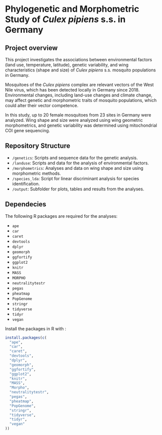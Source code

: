 # Phylogenetic and Morphometric Study of _Culex pipiens_ s.s. in Germany

## Project overview
This project investigates the associations between environmental factors (land use, temperature, latitude), genetic variability, and wing characteristics (shape and size) of _Culex pipiens_ s.s. mosquito populations in Germany.

Mosquitoes of the _Culex pipiens_ complex are relevant vectors of the West Nile virus, which has been detected locally in Germany since 2018. Environmental changes, including land-use changes and climate change, may affect genetic and morphometric traits of mosquito populations, which could alter their vector competence.

In this study, up to 20 female mosquitoes from 23 sites in Germany were analyzed. Wing shape and size were analyzed using wing geometric morphometrics, and genetic variability was determined using mitochondrial COI gene sequencing.

## Repository Structure
- `/genetics`: Scripts and sequence data for the genetic analysis.
- `/landuse`: Scripts and data for the analysis of environmental factors.
- `/morphometrics`: Analyses and data on wing shape and size using morphometric methods.
- `/species_lda`: Script for linear discriminant analysis for species identification.
- `/output`: Subfolder for plots, tables and results from the analyses.

## Dependecies
The following R packages are required for the analyses:

- `ape`
- `car`
- `caret`
- `devtools`
- `dplyr`
- `geomorph`
- `ggfortify`
- `ggplot2`
- `knitr`
- `MASS`
- `MORPHO`
- `neutralitytestr`
- `pegas`
- `pheatmap`
- `PopGenome`
- `stringr`
- `tidyverse`
- `tidyr`
- `vegan`
  
Install the packages in R with :
```r
install.packages(c(
  "ape",
  "car",
  "caret",
  "devtools",
  "dplyr",
  "geomorph",
  "ggfortify",
  "ggplot2",
  "knitr",
  "MASS",
  "Morpho",
  "neutralitytestr",
  "pegas",
  "pheatmap",
  "PopGenome",
  "stringr",
  "tidyverse",
  "tidyr",
  "vegan"
))
